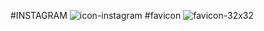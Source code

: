 #INSTAGRAM
![icon-instagram](https://github.com/Ruksana121/Codealpha_tasks-3/assets/153189505/936d8f67-4bbf-4ef3-add9-7f31df1b766f)
#favicon
![favicon-32x32](https://github.com/Ruksana121/Codealpha_tasks-3/assets/153189505/c918841b-abfa-4ea4-bb21-d1e5e1fb215f)
